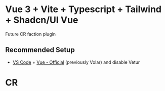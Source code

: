 # Vue 3  + Vite + Typescript + Tailwind + Shadcn/UI Vue

Future CR faction plugin

## Recommended Setup

- [VS Code](https://code.visualstudio.com/) + [Vue - Official](https://marketplace.visualstudio.com/items?itemName=Vue.volar) (previously Volar) and disable Vetur

# CR
